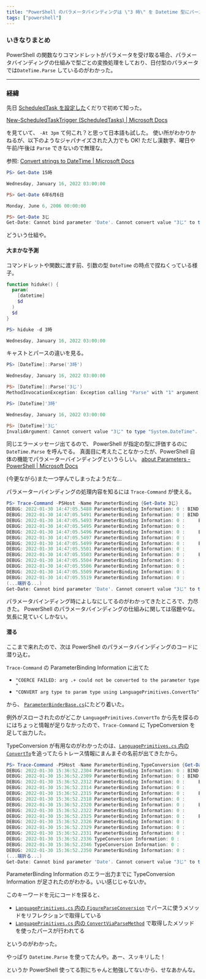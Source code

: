 ```yaml
---
title: "PowerShell のパラメータバインディングは \"3 時\" を Datetime 型にパースする"
tags: ["powershell"]
---
```


### いきなりまとめ

PowerShell の関数なりコマンドレットがパラメータを受け取る場合、パラメータバインディングの仕組みで型ごとの変換処理をしており、日付型のパラメータでは`DateTime.Parse` しているのがわかった。

---

### 経緯

先日 [ScheduledTask を設定した](/posts/2022-01-23-scheduled-task-in-powershell.html)くだりで初めて知った。

[New-ScheduledTaskTrigger (ScheduledTasks) | Microsoft Docs](https://docs.microsoft.com/en-us/powershell/module/scheduledtasks/new-scheduledtasktrigger?view=windowsserver2022-ps#example-1--register-a-scheduled-task-that-starts-a-task-once)

を見ていて、 `-At 3pm` て何これ？と思って日本語も試した。
使い所がわかりかねるが、以下のようなジャパナイズされた入力でも OK!
ただし漢数字、曜日や午前/午後は `Parse` できないので無理な。

参照: [Convert strings to DateTime | Microsoft Docs](https://docs.microsoft.com/en-us/dotnet/standard/base-types/parsing-datetime)

```powershell
PS> Get-Date 15時

Wednesday, January 16, 2022 03:00:00

PS> Get-Date 6年6月6日

Monday, June 6, 2006 00:00:00

PS> Get-Date 3じ
Get-Date: Cannot bind parameter 'Date'. Cannot convert value "3じ" to type "System.DateTime". Error: "The string '3じ' was not recognized as a valid DateTime. There is an unknown word starting at index '1'."
```

どういう仕組や。

#### 大まかな予測

コマンドレットや関数に渡す前、引数の型 `DateTime` の時点で捏ねくっている様子。

```powershell
function hiduke() {
  param(
    [datetime]
    $d
  )
  $d
}
```

```powershell
PS> hiduke -d 3時

Wednesday, January 16, 2022 03:00:00
```

キャストとパースの違いを見る。

```powershell
PS> [DateTime]::Parse('3時')

Wednesday, January 16, 2022 03:00:00

PS> [DateTime]::Parse('3じ')
MethodInvocationException: Exception calling "Parse" with "1" argument(s): "The string '3じ' was not recognized as a valid DateTime. There is an unknown word starting at index '1'."

PS> [DateTime]'3時'

Wednesday, January 16, 2022 03:00:00

PS> [DateTime]'3じ'
InvalidArgument: Cannot convert value "3じ" to type "System.DateTime". Error: "The string '3じ' was not recognized as a valid DateTime. There is an unknown word starting at index '1'."
```

同じエラーメッセージ出てるので、 PowerShell が指定の型に評価するのに `DateTime.Parse` を呼んでる。
真面目に考えたことなかったが、PowerShell 自体の機能でパラメーターバインディングというらしい。
[about Parameters - PowerShell | Microsoft Docs](https://docs.microsoft.com/en-us/powershell/module/microsoft.powershell.core/about/about_parameters?view=powershell-7.2)

(今更ながら)また一つ学んでしまったようだな...

パラメーターバインディングの処理内容を知るには `Trace-Command` が使える。

```powershell
PS> Trace-Command -PSHost -Name ParameterBinding {Get-Date 3じ}
DEBUG: 2022-01-30 14:47:05.5488 ParameterBinding Information: 0 : BIND NAMED cmd line args [Get-Date]
DEBUG: 2022-01-30 14:47:05.5491 ParameterBinding Information: 0 : BIND POSITIONAL cmd line args [Get-Date]
DEBUG: 2022-01-30 14:47:05.5493 ParameterBinding Information: 0 :     BIND arg [3じ] to parameter [Date]
DEBUG: 2022-01-30 14:47:05.5495 ParameterBinding Information: 0 :         BIND arg [3じ] to param [Date] SKIPPED
DEBUG: 2022-01-30 14:47:05.5496 ParameterBinding Information: 0 :     BIND arg [3じ] to parameter [Date]
DEBUG: 2022-01-30 14:47:05.5497 ParameterBinding Information: 0 :         BIND arg [3じ] to param [Date] SKIPPED
DEBUG: 2022-01-30 14:47:05.5499 ParameterBinding Information: 0 :     BIND arg [3じ] to parameter [Date]
DEBUG: 2022-01-30 14:47:05.5501 ParameterBinding Information: 0 :         BIND arg [3じ] to param [Date] SKIPPED
DEBUG: 2022-01-30 14:47:05.5503 ParameterBinding Information: 0 :     BIND arg [3じ] to parameter [Date]
DEBUG: 2022-01-30 14:47:05.5504 ParameterBinding Information: 0 :         COERCE arg to [System.DateTime]
DEBUG: 2022-01-30 14:47:05.5506 ParameterBinding Information: 0 :             Trying to convert argument value from System.String to System.DateTime
DEBUG: 2022-01-30 14:47:05.5509 ParameterBinding Information: 0 :             CONVERT arg type to param type using LanguagePrimitives.ConvertTo
DEBUG: 2022-01-30 14:47:05.5519 ParameterBinding Information: 0 :             ERROR: ERROR: COERCE FAILED: arg [3じ] could not be converted to the parameter type [System.DateTime]
(...端折る...)
Get-Date: Cannot bind parameter 'Date'. Cannot convert value "3じ" to type "System.DateTime". Error: "The string '3じ' was not recognized as a valid DateTime. There is an unknown word starting at index '1'."
```

パラメータバインディング時によしなにしてるのがわかってきたところで、力尽きた。
PowerShell のパラメータバインディングの仕組みに関しては宿題やな。気長に見ていくしかない。

#### 潜る

ここまで来れたので、次は PowerShell のパラメータバインディングのコードに潜り込む。

`Trace-Command` の ParameterBinding Information に出てた

- `"COERCE FAILED: arg .+ could not be converted to the parameter type "`
- `"CONVERT arg type to param type using LanguagePrimitives.ConvertTo"`

から、 [`ParameterBinderBase.cs`](https://github.com/PowerShell/PowerShell/blob/master/src/System.Management.Automation/engine/ParameterBinderBase.cs#L1262)にたどり着いた。

例外がスローされたのがどこか `LanguagePrimitives.ConvertTo` から先を探るのにはちょっと情報が足りなかったので、`Trace-Command` に TypeConversion を足して出力した。

TypeConversion が有用なのがわかったのは、[`LanguagePrimitives.cs` 内の `ConvertTo`](https://github.com/PowerShell/PowerShell/blob/0ef30e54c70b9d5d69a35d1aeecdf2820cc1ab3b/src/System.Management.Automation/engine/LanguagePrimitives.cs#L4837)を追ってたらトレース情報にまんまその名前が出てきたから。

```powershell
PS> Trace-Command -PSHost -Name ParameterBinding,TypeConversion {Get-Date 3じ}
DEBUG: 2022-01-30 15:36:52.2304 ParameterBinding Information: 0 : BIND NAMED cmd line args [Get-Date]
DEBUG: 2022-01-30 15:36:52.2309 ParameterBinding Information: 0 : BIND POSITIONAL cmd line args [Get-Date]
DEBUG: 2022-01-30 15:36:52.2312 ParameterBinding Information: 0 :     BIND arg [3じ] to parameter [Date]
DEBUG: 2022-01-30 15:36:52.2314 ParameterBinding Information: 0 :         BIND arg [3じ] to param [Date] SKIPPED
DEBUG: 2022-01-30 15:36:52.2315 ParameterBinding Information: 0 :     BIND arg [3じ] to parameter [Date]
DEBUG: 2022-01-30 15:36:52.2318 ParameterBinding Information: 0 :         BIND arg [3じ] to param [Date] SKIPPED
DEBUG: 2022-01-30 15:36:52.2320 ParameterBinding Information: 0 :     BIND arg [3じ] to parameter [Date]
DEBUG: 2022-01-30 15:36:52.2322 ParameterBinding Information: 0 :         BIND arg [3じ] to param [Date] SKIPPED
DEBUG: 2022-01-30 15:36:52.2325 ParameterBinding Information: 0 :     BIND arg [3じ] to parameter [Date]
DEBUG: 2022-01-30 15:36:52.2326 ParameterBinding Information: 0 :         COERCE arg to [System.DateTime]
DEBUG: 2022-01-30 15:36:52.2329 ParameterBinding Information: 0 :             Trying to convert argument value from System.String to System.DateTime
DEBUG: 2022-01-30 15:36:52.2331 ParameterBinding Information: 0 :             CONVERT arg type to param type using LanguagePrimitives.ConvertTo
DEBUG: 2022-01-30 15:36:52.2336 TypeConversion Information: 0 :             Converting "3じ" to "System.DateTime".
DEBUG: 2022-01-30 15:36:52.2346 TypeConversion Information: 0 :                 Exception calling Parse method with CultureInfo: "The string '3じ' was not recognized as a valid DateTime. There is an unknown word starting at index '1'.".
DEBUG: 2022-01-30 15:36:52.2350 ParameterBinding Information: 0 :             ERROR: ERROR: COERCE FAILED: arg [3じ] could not be converted to the parameter type [System.DateTime]
(...端折る...)
Get-Date: Cannot bind parameter 'Date'. Cannot convert value "3じ" to type "System.DateTime". Error: "The string '3じ' was not recognized as a valid DateTime. There is an unknown word starting at index '1'."
```

ParameterBinding Information のエラー出力までに TypeConversion Information が足されたのがわかる。いい感じじゃないか。

このキーワードを元にコードを探ると、

- [`LanguagePrimitives.cs` 内の `FigureParseConversion`](https://github.com/PowerShell/PowerShell/blob/0ef30e54c70b9d5d69a35d1aeecdf2820cc1ab3b/src/System.Management.Automation/engine/LanguagePrimitives.cs#L5226-L5287) でパースに使うメソッドをリフレクションで取得している
- [`LanguagePrimitives.cs` 内の `ConvertViaParseMethod`](https://github.com/PowerShell/PowerShell/blob/0ef30e54c70b9d5d69a35d1aeecdf2820cc1ab3b/src/System.Management.Automation/engine/LanguagePrimitives.cs#L3747-L3780) で取得したメソッドを使ったパースが行われてる

というのがわかった。

やっぱり `Datetime.Parse` を使ってたんや。あー、スッキリした！

というか PowerShell 使ってる割にちゃんと勉強してないから、せなあかんな。
